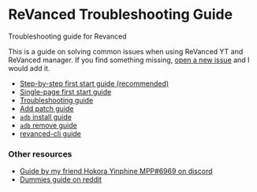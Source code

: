 # ReVanced Trouble​shooting Guide
Troubleshooting guide for Revanced

This is a guide on solving common issues when using ReVanced YT and ReVanced manager. If you find something missing, [open a new issue](https://github.com/SodaWithoutSparkles/revanced-troubleshooting-guide/issues/new) and I would add it.

- [Step-by-step first start guide (recommended)](step-by-step/00-preface.md)
- [Single-page first start guide](00-first-start.md)
- [Trouble​shooting guide](/troubleshoot/00-trouble-shooting.md)
- [Add patch guide](02-add-patch.md)
- [`adb` install guide](04-adb-install.md)
- [`adb` remove guide](03-adb-remove.md)
- [revanced-cli guide](06-revanced-cli.md)

### Other resources

- [Guide by my friend Hokora Yinphine MPP#6969 on discord](https://hokorayinphinempp.github.io/obsidian-git-sync/Revanced/1%20Start%20Here%21/Revanced%20Start/)
- [Dummies guide on reddit](https://www.reddit.com/r/revancedapp/comments/xlcny9/revanced_manager_guide_for_dummies/)
